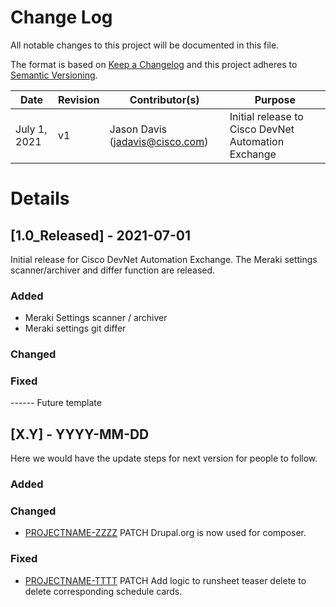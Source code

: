 # Change Log

All notable changes to this project will be documented in this file.
 
The format is based on [Keep a Changelog](http://keepachangelog.com/)
and this project adheres to [Semantic Versioning](http://semver.org/).

Date | Revision | Contributor(s) | Purpose
------------ | ------------- | ------------ | -------------
July 1, 2021 | v1 | Jason Davis (jadavis@cisco.com) | Initial release to Cisco DevNet Automation Exchange


# Details

## [1.0_Released] - 2021-07-01
 
Initial release for Cisco DevNet Automation Exchange.  The Meraki settings scanner/archiver and differ function are released.
 
### Added
- Meraki Settings scanner / archiver
- Meraki settings git differ
 
### Changed
 
### Fixed
 

------ Future template
## [X.Y] - YYYY-MM-DD
  
Here we would have the update steps for next version for people to follow.
 
### Added
 
### Changed
  
- [PROJECTNAME-ZZZZ](http://tickets.projectname.com/browse/PROJECTNAME-ZZZZ)
  PATCH Drupal.org is now used for composer.
 
### Fixed
 
- [PROJECTNAME-TTTT](http://tickets.projectname.com/browse/PROJECTNAME-TTTT)
  PATCH Add logic to runsheet teaser delete to delete corresponding
  schedule cards.
 